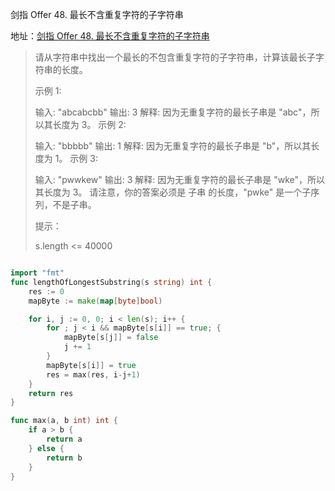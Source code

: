 剑指 Offer 48. 最长不含重复字符的子字符串

地址：[剑指 Offer 48. 最长不含重复字符的子字符串](https://leetcode-cn.com/problems/zui-chang-bu-han-zhong-fu-zi-fu-de-zi-zi-fu-chuan-lcof/)

> 请从字符串中找出一个最长的不包含重复字符的子字符串，计算该最长子字符串的长度。
>
>  
>
> 示例 1:
>
> 输入: "abcabcbb"
> 输出: 3 
> 解释: 因为无重复字符的最长子串是 "abc"，所以其长度为 3。
> 示例 2:
>
> 输入: "bbbbb"
> 输出: 1
> 解释: 因为无重复字符的最长子串是 "b"，所以其长度为 1。
> 示例 3:
>
> 输入: "pwwkew"
> 输出: 3
> 解释: 因为无重复字符的最长子串是 "wke"，所以其长度为 3。
>      请注意，你的答案必须是 子串 的长度，"pwke" 是一个子序列，不是子串。
>
>
> 提示：
>
> s.length <= 40000
>

``` scala

```

```go
import "fmt"
func lengthOfLongestSubstring(s string) int {
    res := 0
    mapByte := make(map[byte]bool)

    for i, j := 0, 0; i < len(s); i++ {
        for ; j < i && mapByte[s[i]] == true; {
            mapByte[s[j]] = false
            j += 1
        }
        mapByte[s[i]] = true
        res = max(res, i-j+1)
    }
    return res
}

func max(a, b int) int {
    if a > b {
        return a
    } else {
        return b
    }
}
```

